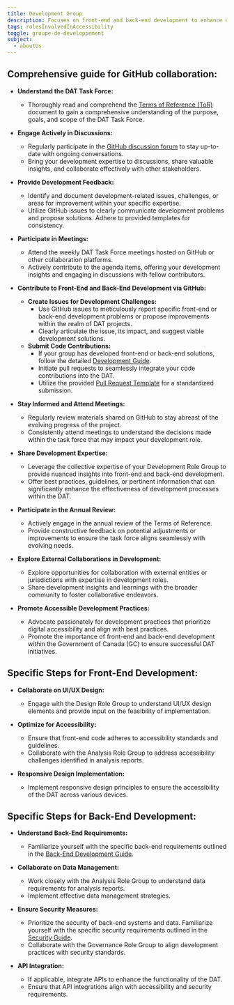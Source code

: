 ```yaml
---
title: Development Group
description: Focuses on front-end and back-end development to enhance digital accessibility for the Government of Canada.
tags: rolesInvolvedInAccessibility
toggle: groupe-de-developpement
subject:
  - aboutUs
---
```


## Comprehensive guide for GitHub collaboration:

- **Understand the DAT Task Force:**
   - Thoroughly read and comprehend the [Terms of Reference (ToR)](https://github.com/gc-da11yn/gc-da11yn.github.io/discussions) document to gain a comprehensive understanding of the purpose, goals, and scope of the DAT Task Force.

- **Engage Actively in Discussions:**
   - Regularly participate in the [GitHub discussion forum](https://github.com/gc-da11yn/gc-da11yn.github.io/discussions) to stay up-to-date with ongoing conversations.
   - Bring your development expertise to discussions, share valuable insights, and collaborate effectively with other stakeholders.

- **Provide Development Feedback:**
   - Identify and document development-related issues, challenges, or areas for improvement within your specific expertise.
   - Utilize GitHub issues to clearly communicate development problems and propose solutions. Adhere to provided templates for consistency.

- **Participate in Meetings:**
   - Attend the weekly DAT Task Force meetings hosted on GitHub or other collaboration platforms.
   - Actively contribute to the agenda items, offering your development insights and engaging in discussions with fellow contributors.

- **Contribute to Front-End and Back-End Development via GitHub:**
   - **Create Issues for Development Challenges:**
      - Use GitHub issues to meticulously report specific front-end or back-end development problems or propose improvements within the realm of DAT projects.
      - Clearly articulate the issue, its impact, and suggest viable development solutions.
   - **Submit Code Contributions:**
      - If your group has developed front-end or back-end solutions, follow the detailed [Development Guide](https://github.com/gc-da11yn/gc-da11yn.github.io/blob/main/.github/DEVELOPMENT.md).
      - Initiate pull requests to seamlessly integrate your code contributions into the DAT.
      - Utilize the provided [Pull Request Template](https://github.com/gc-da11yn/gc-da11yn.github.io/blob/main/.github/PULL_REQUEST_TEMPLATE.md) for a standardized submission.

- **Stay Informed and Attend Meetings:**
   - Regularly review materials shared on GitHub to stay abreast of the evolving progress of the project.
   - Consistently attend meetings to understand the decisions made within the task force that may impact your development role.

- **Share Development Expertise:**
   - Leverage the collective expertise of your Development Role Group to provide nuanced insights into front-end and back-end development.
   - Offer best practices, guidelines, or pertinent information that can significantly enhance the effectiveness of development processes within the DAT.

- **Participate in the Annual Review:**
   - Actively engage in the annual review of the Terms of Reference.
   - Provide constructive feedback on potential adjustments or improvements to ensure the task force aligns seamlessly with evolving needs.

- **Explore External Collaborations in Development:**
   - Explore opportunities for collaboration with external entities or jurisdictions with expertise in development roles.
   - Share development insights and learnings with the broader community to foster collaborative endeavors.

- **Promote Accessible Development Practices:**
   - Advocate passionately for development practices that prioritize digital accessibility and align with best practices.
   - Promote the importance of front-end and back-end development within the Government of Canada (GC) to ensure successful DAT initiatives.

## Specific Steps for Front-End Development:

- **Collaborate on UI/UX Design:**
   - Engage with the Design Role Group to understand UI/UX design elements and provide input on the feasibility of implementation.

- **Optimize for Accessibility:**
   - Ensure that front-end code adheres to accessibility standards and guidelines.
   - Collaborate with the Analysis Role Group to address accessibility challenges identified in analysis reports.

- **Responsive Design Implementation:**
   - Implement responsive design principles to ensure the accessibility of the DAT across various devices.

## Specific Steps for Back-End Development:

- **Understand Back-End Requirements:**
   - Familiarize yourself with the specific back-end requirements outlined in the [Back-End Development Guide](https://github.com/gc-da11yn/gc-da11yn.github.io/blob/main/.github/BACKEND.md).

- **Collaborate on Data Management:**
   - Work closely with the Analysis Role Group to understand data requirements for analysis reports.
   - Implement effective data management strategies.

- **Ensure Security Measures:**
   - Prioritize the security of back-end systems and data. Familiarize yourself with the specific security requirements outlined in the [Security Guide](https://github.com/gc-da11yn/gc-da11yn.github.io/blob/main/.github/SECURITY.md).
   - Collaborate with the Governance Role Group to align development practices with security standards.

- **API Integration:**
   - If applicable, integrate APIs to enhance the functionality of the DAT.
   - Ensure that API integrations align with accessibility and security requirements.
